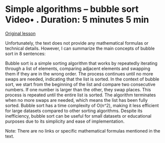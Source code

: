 # Simple algorithms – bubble sort Video• . Duration: 5 minutes 5 min

[Original lesson](https://www.coursera.org/learn/uol-fundamentals-of-computer-science/lecture/4wSSb/simple-algorithms-bubble-sort)

Unfortunately, the text does not provide any mathematical formulas or technical details. However, I can summarize the main concepts of bubble sort in 8 sentences:

Bubble sort is a simple sorting algorithm that works by repeatedly iterating through a list of elements, comparing adjacent elements and swapping them if they are in the wrong order. The process continues until no more swaps are needed, indicating that the list is sorted. In the context of bubble sort, we start from the beginning of the list and compare two consecutive numbers. If one number is larger than the other, they swap places. This process is repeated until the entire list is sorted. The algorithm terminates when no more swaps are needed, which means the list has been fully sorted. Bubble sort has a time complexity of O(n^2), making it less efficient for large datasets compared to other sorting algorithms. Despite its inefficiency, bubble sort can be useful for small datasets or educational purposes due to its simplicity and ease of implementation.

Note: There are no links or specific mathematical formulas mentioned in the text.

